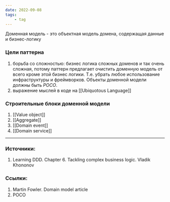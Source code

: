```yaml
---
date: 2022-09-08
tags:
    - tag
---
```


Доменная модель - это объектная модель домена, содержащая данные и бизнес-логику

### Цели паттерна
1. борьба со сложностью: бизнес логика сложных доменов и так очень сложная, потому паттерн предлагает очистить доменную модель от всего кроме этой бизнес логики. Т.е. убрать любое использование инфраструктуры и фреймворков. Объекты доменной модели должны быть *POCO*.
1. выражение мыслей в коде на [[Ubiquotous Language]]

### Строительные блоки доменной модели

1. [[Value object]]
1. [[Aggregate]]
1. [[Domain event]]
1. [[Domain service]]

---

### Источники:
1. Learning DDD. Chapter 6. Tackling complex business logic. Vladik Khononov

### Ссылки:
1. Martin Fowler. Domain model article
1. POCO
